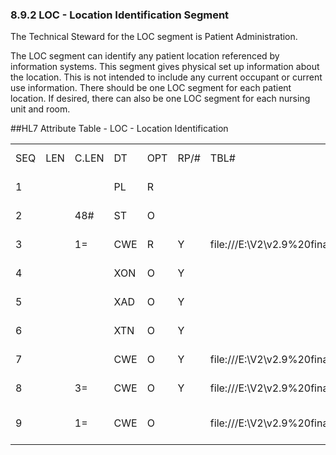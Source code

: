 ### 8.9.2 LOC - Location Identification Segment

The Technical Steward for the LOC segment is Patient Administration.

The LOC segment can identify any patient location referenced by information systems. This segment gives physical set up information about the location. This is not intended to include any current occupant or current use information. There should be one LOC segment for each patient location. If desired, there can also be one LOC segment for each nursing unit and room.

##HL7 Attribute Table - LOC - Location Identification

|     |     |     |     |     |     |     |     |     |
| --- | --- | --- | --- | --- | --- | --- | --- | --- |
| SEQ | LEN | C.LEN | DT | OPT | RP/# | TBL# | ITEM# | ELEMENT NAME |
| 1 |  |  | PL | R |  |  | 01307 | Primary Key Value - LOC |
| 2 |  | 48# | ST | O |  |  | 00944 | Location Description |
| 3 |  | 1= | CWE | R | Y | file:///E:\V2\v2.9%20final%20Nov%20from%20Frank\V29_CH02C_Tables.docx#HL70260[0260] | 00945 | Location Type - LOC |
| 4 |  |  | XON | O | Y |  | 00947 | Organization Name - LOC |
| 5 |  |  | XAD | O | Y |  | 00948 | Location Address |
| 6 |  |  | XTN | O | Y |  | 00949 | Location Phone |
| 7 |  |  | CWE | O | Y | file:///E:\V2\v2.9%20final%20Nov%20from%20Frank\V29_CH02C_Tables.docx#HL70461[0461] | 00951 | License Number |
| 8 |  | 3= | CWE | O | Y | file:///E:\V2\v2.9%20final%20Nov%20from%20Frank\V29_CH02C_Tables.docx#HL70261[0261] | 00953 | Location Equipment |
| 9 |  | 1= | CWE | O |  | file:///E:\V2\v2.9%20final%20Nov%20from%20Frank\V29_CH02C_Tables.docx#HL70442[0442] | 01583 | Location Service Code |
